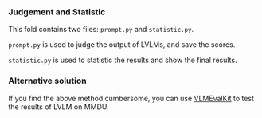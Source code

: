 ### Judgement and Statistic
This fold contains two files: `prompt.py` and `statistic.py`.

`prompt.py` is used to judge the output of LVLMs, and save the scores.

`statistic.py` is used to statistic the results and show the final results.

### Alternative solution
If you find the above method cumbersome, you can use [VLMEvalKit](https://github.com/open-compass/VLMEvalKit)   to test the results of LVLM on MMDU.









